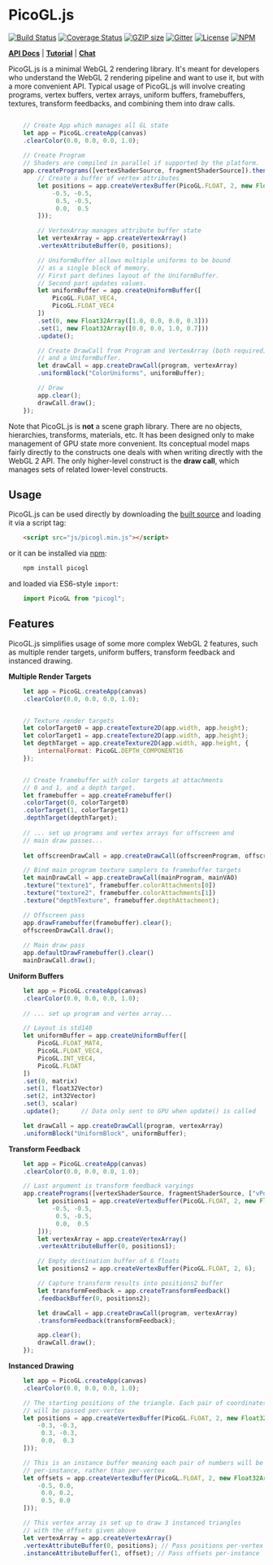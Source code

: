 PicoGL.js
=========

[![Build Status](https://travis-ci.org/tsherif/picogl.js.svg?branch=master)](https://travis-ci.org/tsherif/picogl.js) [![Coverage Status](https://coveralls.io/repos/github/tsherif/picogl.js/badge.svg?branch=master)](https://coveralls.io/github/tsherif/picogl.js?branch=master) [![GZIP size](https://badge-size.herokuapp.com/tsherif/picogl.js/master/build/picogl.min.js.svg?compression=gzip)](https://github.com/tsherif/picogl.js/blob/master/build/picogl.min.js) [![Gitter](https://img.shields.io/gitter/room/picogl.js/general.svg)](https://gitter.im/picogl-js/general) [![License](https://img.shields.io/github/license/tsherif/picogl.js.svg)](https://github.com/tsherif/picogl.js/blob/master/LICENSE) [![NPM](https://img.shields.io/npm/v/picogl.svg)](https://www.npmjs.com/package/picogl)

**[API Docs](https://tsherif.github.io/picogl.js/docs/)** | **[Tutorial](https://tsherif.wordpress.com/2017/07/26/webgl-2-development-with-picogl-js/)** | **[Chat](https://gitter.im/picogl-js/general)**

PicoGL.js is a minimal WebGL 2 rendering library. It's meant for developers who understand the WebGL 2 rendering pipeline and want to use it, but with a more convenient API. Typical usage of PicoGL.js will involve creating programs, vertex buffers, vertex arrays, uniform buffers, framebuffers, textures, transform feedbacks, and combining them into draw calls.

```JavaScript

    // Create App which manages all GL state
    let app = PicoGL.createApp(canvas)
    .clearColor(0.0, 0.0, 0.0, 1.0);
    
    // Create Program
    // Shaders are compiled in parallel if supported by the platform.
    app.createPrograms([vertexShaderSource, fragmentShaderSource]).then(([program]) => {
        // Create a buffer of vertex attributes
        let positions = app.createVertexBuffer(PicoGL.FLOAT, 2, new Float32Array([
            -0.5, -0.5,
             0.5, -0.5,
             0.0,  0.5
        ]));

        // VertexArray manages attribute buffer state
        let vertexArray = app.createVertexArray()
        .vertexAttributeBuffer(0, positions);

        // UniformBuffer allows multiple uniforms to be bound
        // as a single block of memory.
        // First part defines layout of the UniformBuffer.
        // Second part updates values.
        let uniformBuffer = app.createUniformBuffer([
            PicoGL.FLOAT_VEC4,
            PicoGL.FLOAT_VEC4
        ])
        .set(0, new Float32Array([1.0, 0.0, 0.0, 0.3]))
        .set(1, new Float32Array([0.0, 0.0, 1.0, 0.7]))
        .update();

        // Create DrawCall from Program and VertexArray (both required),
        // and a UniformBuffer.
        let drawCall = app.createDrawCall(program, vertexArray)
        .uniformBlock("ColorUniforms", uniformBuffer);

        // Draw
        app.clear();
        drawCall.draw();
    });

``` 

Note that PicoGL.js is **not** a scene graph library. There are no objects, hierarchies, transforms, materials, etc. It has been designed only to make management of GPU state more convenient. Its conceptual model maps fairly directly to the constructs one deals with when writing directly with the WebGL 2 API. The only higher-level construct is the **draw call**, which manages sets of related lower-level constructs.



Usage
-----
PicoGL.js can be used directly by downloading the [built source](https://tsherif.github.io/picogl.js/build/picogl.min.js) and loading it via a script tag:

```HTML
    <script src="js/picogl.min.js"></script>
```

or it can be installed via [npm](https://www.npmjs.com/package/picogl):

```bash
    npm install picogl
```

and loaded via ES6-style `import`:   

```JavaScript
    import PicoGL from "picogl";
```

Features
--------

PicoGL.js simplifies usage of some more complex WebGL 2 features, such as multiple render targets, uniform buffers, transform feedback and instanced drawing.

**Multiple Render Targets**

```JavaScript
    let app = PicoGL.createApp(canvas)
    .clearColor(0.0, 0.0, 0.0, 1.0);


    // Texture render targets
    let colorTarget0 = app.createTexture2D(app.width, app.height);
    let colorTarget1 = app.createTexture2D(app.width, app.height);
    let depthTarget = app.createTexture2D(app.width, app.height, {
        internalFormat: PicoGL.DEPTH_COMPONENT16
    });


    // Create framebuffer with color targets at attachments 
    // 0 and 1, and a depth target.
    let framebuffer = app.createFramebuffer()
    .colorTarget(0, colorTarget0)
    .colorTarget(1, colorTarget1)
    .depthTarget(depthTarget);
    
    // ... set up programs and vertex arrays for offscreen and
    // main draw passes...
    
    let offscreenDrawCall = app.createDrawCall(offscreenProgram, offscreenVAO);

    // Bind main program texture samplers to framebuffer targets
    let mainDrawCall = app.createDrawCall(mainProgram, mainVAO)
    .texture("texture1", framebuffer.colorAttachments[0])
    .texture("texture2", framebuffer.colorAttachments[1])
    .texture("depthTexture", framebuffer.depthAttachment);

    // Offscreen pass
    app.drawFramebuffer(framebuffer).clear();
    offscreenDrawCall.draw();
    
    // Main draw pass
    app.defaultDrawFramebuffer().clear()
    mainDrawCall.draw();
```

**Uniform Buffers**

```JavaScript
    let app = PicoGL.createApp(canvas)
    .clearColor(0.0, 0.0, 0.0, 1.0);
    
    // ... set up program and vertex array...

    // Layout is std140
    let uniformBuffer = app.createUniformBuffer([
        PicoGL.FLOAT_MAT4,
        PicoGL.FLOAT_VEC4,
        PicoGL.INT_VEC4,
        PicoGL.FLOAT
    ])
    .set(0, matrix)
    .set(1, float32Vector)
    .set(2, int32Vector)
    .set(3, scalar)
    .update();      // Data only sent to GPU when update() is called

    let drawCall = app.createDrawCall(program, vertexArray)
    .uniformBlock("UniformBlock", uniformBuffer);
```

**Transform Feedback**

```JavaScript
    let app = PicoGL.createApp(canvas)
    .clearColor(0.0, 0.0, 0.0, 1.0);

    // Last argument is transform feedback varyings
    app.createPrograms([vertexShaderSource, fragmentShaderSource, ["vPosition"]]).then(([program]) => {
        let positions1 = app.createVertexBuffer(PicoGL.FLOAT, 2, new Float32Array([
            -0.5, -0.5,
             0.5, -0.5,
             0.0,  0.5
        ]));
        let vertexArray = app.createVertexArray()
        .vertexAttributeBuffer(0, positions1);

        // Empty destination buffer of 6 floats
        let positions2 = app.createVertexBuffer(PicoGL.FLOAT, 2, 6);  

        // Capture transform results into positions2 buffer
        let transformFeedback = app.createTransformFeedback()
        .feedbackBuffer(0, positions2);

        let drawCall = app.createDrawCall(program, vertexArray)
        .transformFeedback(transformFeedback);

        app.clear();
        drawCall.draw();
    });
``` 

**Instanced Drawing**

```JavaScript
    let app = PicoGL.createApp(canvas)
    .clearColor(0.0, 0.0, 0.0, 1.0);

    // The starting positions of the triangle. Each pair of coordinates
    // will be passed per-vertex
    let positions = app.createVertexBuffer(PicoGL.FLOAT, 2, new Float32Array([
        -0.3, -0.3,
         0.3, -0.3,
         0.0,  0.3
    ]));

    // This is an instance buffer meaning each pair of numbers will be passed
    // per-instance, rather than per-vertex
    let offsets = app.createVertexBuffer(PicoGL.FLOAT, 2, new Float32Array([
        -0.5, 0.0,
         0.0, 0.2,
         0.5, 0.0
    ]));

    // This vertex array is set up to draw 3 instanced triangles 
    // with the offsets given above
    let vertexArray = app.createVertexArray()
    .vertexAttributeBuffer(0, positions); // Pass positions per-vertex
    .instanceAttributeBuffer(1, offset); // Pass offsets per-instance
```
